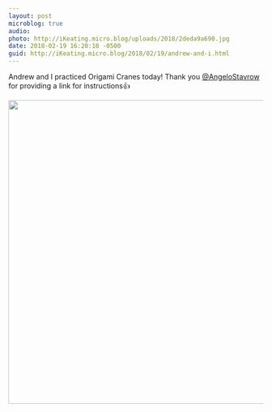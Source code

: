 ```yaml
---
layout: post
microblog: true
audio: 
photo: http://iKeating.micro.blog/uploads/2018/2deda9a690.jpg
date: 2018-02-19 16:20:18 -0500
guid: http://iKeating.micro.blog/2018/02/19/andrew-and-i.html
---
```

Andrew and I practiced Origami Cranes today! Thank you [@AngeloStavrow](https://micro.blog/AngeloStavrow) for providing a link for instructions👍

<img src="http://iKeating.micro.blog/uploads/2018/2deda9a690.jpg" width="600" height="599" />
